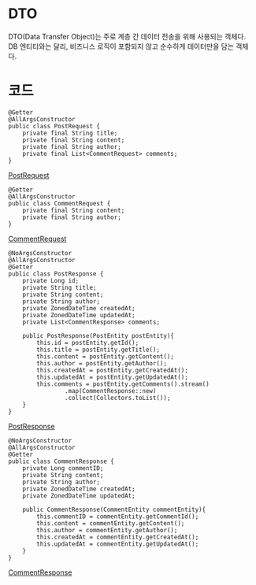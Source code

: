 # DTO
DTO(Data Transfer Object)는 주로 계층 간 데이터 전송을 위해 사용되는 객체다. DB 엔티티와는 달리, 비즈니스 로직이 포함되지 않고 순수하게 데이터만을 담는 객체다. 

# 코드
```
@Getter
@AllArgsConstructor
public class PostRequest {
    private final String title;
    private final String content;
    private final String author;
    private final List<CommentRequest> comments;
}
```
[PostRequest](https://github.com/skcy1515/Study-Log/blob/main/%EC%8A%A4%ED%94%84%EB%A7%81/RESTful%20API%20%EB%A7%8C%EB%93%A4%EA%B8%B0/demo/src/main/java/com/example/demo/DTO/PostRequest.java)

```
@Getter
@AllArgsConstructor
public class CommentRequest {
    private final String content;
    private final String author;
}
```
[CommentRequest](https://github.com/skcy1515/Study-Log/blob/main/%EC%8A%A4%ED%94%84%EB%A7%81/RESTful%20API%20%EB%A7%8C%EB%93%A4%EA%B8%B0/demo/src/main/java/com/example/demo/DTO/CommentRequest.java)

```
@NoArgsConstructor
@AllArgsConstructor
@Getter
public class PostResponse {
    private Long id;
    private String title;
    private String content;
    private String author;
    private ZonedDateTime createdAt;
    private ZonedDateTime updatedAt;
    private List<CommentResponse> comments;

    public PostResponse(PostEntity postEntity){
        this.id = postEntity.getId();
        this.title = postEntity.getTitle();
        this.content = postEntity.getContent();
        this.author = postEntity.getAuthor();
        this.createdAt = postEntity.getCreatedAt();
        this.updatedAt = postEntity.getUpdatedAt();
        this.comments = postEntity.getComments().stream()
                .map(CommentResponse::new)
                .collect(Collectors.toList());
    }
}
```
[PostResponse](https://github.com/skcy1515/Study-Log/blob/main/%EC%8A%A4%ED%94%84%EB%A7%81/RESTful%20API%20%EB%A7%8C%EB%93%A4%EA%B8%B0/demo/src/main/java/com/example/demo/DTO/PostResponse.java)

```
@NoArgsConstructor
@AllArgsConstructor
@Getter
public class CommentResponse {
    private Long commentID;
    private String content;
    private String author;
    private ZonedDateTime createdAt;
    private ZonedDateTime updatedAt;

    public CommentResponse(CommentEntity commentEntity){
        this.commentID = commentEntity.getCommentId();
        this.content = commentEntity.getContent();
        this.author = commentEntity.getAuthor();
        this.createdAt = commentEntity.getCreatedAt();
        this.updatedAt = commentEntity.getUpdatedAt();
    }
}
```
[CommentResponse](https://github.com/skcy1515/Study-Log/blob/main/%EC%8A%A4%ED%94%84%EB%A7%81/RESTful%20API%20%EB%A7%8C%EB%93%A4%EA%B8%B0/demo/src/main/java/com/example/demo/DTO/CommentResponse.java)
